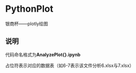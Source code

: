 # PythonPlot
银商杯——plotly绘图
## 说明
代码命名格式为**AnalyzePlot{}.ipynb**

占位符表示对应的数据表（如6-7表示该文件分析6.xlsx与7.xlsx）
